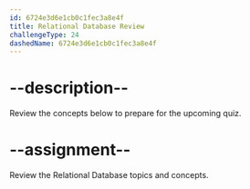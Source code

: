 ```yaml
---
id: 6724e3d6e1cb0c1fec3a8e4f
title: Relational Database Review
challengeType: 24
dashedName: 6724e3d6e1cb0c1fec3a8e4f
---
```


# --description--

Review the concepts below to prepare for the upcoming quiz.



# --assignment--

Review the Relational Database topics and concepts.
